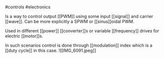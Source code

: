#controls 
#electronics 

Is a way to control output [[PWM]] using some input [[signal]] and carrier [[wave]].  Can be more explicitly a SPWM or [[sinus]]oidal PWM. 

Used in different [[power]] [[converter]]s or variable [[frequency]] drives for electric [[motor]]s. 

In such scenarios control is done through [[modulation]] index which is a [[duty cycle]] in this case. 
![[IMG_6091.jpeg]]